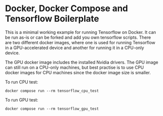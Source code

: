 # Docker, Docker Compose and Tensorflow Boilerplate

This is a minimal working example for running Tensorflow on Docker. It can be run as-is or can be forked and add you own tensorflow scripts.
There are two different docker images, where one is used for running Tensorflow in a GPU-accelerated device and another for running it in a CPU-only device.

The GPU docker image includes the installed Nvidia drivers. The GPU image can still run on a CPU-only machines, but best practise is to use CPU docker images
for CPU machines since the docker image size is smaller.

To run CPU test:

```shell
docker compose run --rm tensorflow_cpu_test
```

To run GPU test:

```shell
docker compose run --rm tensorflow_gpu_test
```